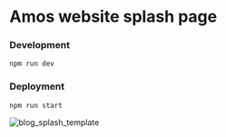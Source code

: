 # Amos website splash page
### Development
```
npm run dev
```
### Deployment
```
npm run start
```
![blog_splash_template](https://user-images.githubusercontent.com/6025663/39709280-b8dc1ffc-51d6-11e8-9ed7-0e052143610f.png)
